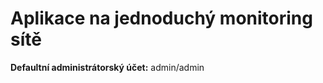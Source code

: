 <h1>Aplikace na jednoduchý monitoring sítě</h1>

<b>Defaultní administrátorský účet:</b>
admin/admin

